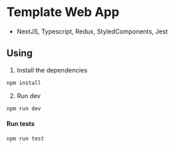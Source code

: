 # Template Web App

- NextJS, Typescript, Redux, StyledComponents, Jest

## Using

1. Install the dependencies

```
npm install
```

2. Run dev

```
npm run dev
```

#### Run tests

```
npm run test
```
